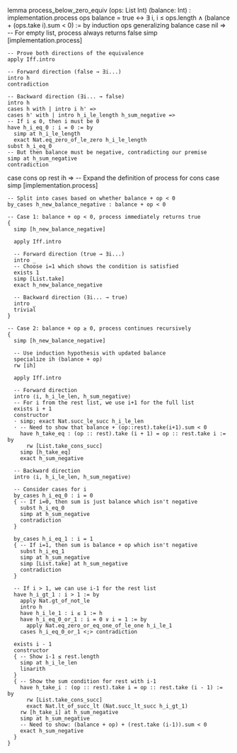 lemma process_below_zero_equiv
(ops: List Int)
(balance: Int)
: implementation.process ops balance = true ↔
  ∃ i, i ≤ ops.length ∧ (balance + (ops.take i).sum < 0) := by
  induction ops generalizing balance
  case nil =>
    -- For empty list, process always returns false
    simp [implementation.process]
    
    -- Prove both directions of the equivalence
    apply Iff.intro
    
    -- Forward direction (false → ∃i...)
    intro h
    contradiction
    
    -- Backward direction (∃i... → false)
    intro h
    cases h with | intro i h' =>
    cases h' with | intro h_i_le_length h_sum_negative =>
    -- If i ≤ 0, then i must be 0
    have h_i_eq_0 : i = 0 := by
      simp at h_i_le_length
      exact Nat.eq_zero_of_le_zero h_i_le_length
    subst h_i_eq_0
    -- But then balance must be negative, contradicting our premise
    simp at h_sum_negative
    contradiction
    
  case cons op rest ih =>
    -- Expand the definition of process for cons case
    simp [implementation.process]
    
    -- Split into cases based on whether balance + op < 0
    by_cases h_new_balance_negative : balance + op < 0
    
    -- Case 1: balance + op < 0, process immediately returns true
    {
      simp [h_new_balance_negative]
      
      apply Iff.intro
      
      -- Forward direction (true → ∃i...)
      intro _
      -- Choose i=1 which shows the condition is satisfied
      exists 1
      simp [List.take]
      exact h_new_balance_negative
      
      -- Backward direction (∃i... → true)
      intro _
      trivial
    }
    
    -- Case 2: balance + op ≥ 0, process continues recursively
    {
      simp [h_new_balance_negative]
      
      -- Use induction hypothesis with updated balance
      specialize ih (balance + op)
      rw [ih]
      
      apply Iff.intro
      
      -- Forward direction
      intro ⟨i, h_i_le_len, h_sum_negative⟩
      -- For i from the rest list, we use i+1 for the full list
      exists i + 1
      constructor
      · simp; exact Nat.succ_le_succ h_i_le_len
      · -- Need to show that balance + (op::rest).take(i+1).sum < 0
        have h_take_eq : (op :: rest).take (i + 1) = op :: rest.take i := by
          rw [List.take_cons_succ]
        simp [h_take_eq]
        exact h_sum_negative
      
      -- Backward direction
      intro ⟨i, h_i_le_len, h_sum_negative⟩
      
      -- Consider cases for i
      by_cases h_i_eq_0 : i = 0
      { -- If i=0, then sum is just balance which isn't negative
        subst h_i_eq_0
        simp at h_sum_negative
        contradiction
      }
      
      by_cases h_i_eq_1 : i = 1
      { -- If i=1, then sum is balance + op which isn't negative
        subst h_i_eq_1
        simp at h_sum_negative
        simp [List.take] at h_sum_negative
        contradiction
      }
      
      -- If i > 1, we can use i-1 for the rest list
      have h_i_gt_1 : i > 1 := by
        apply Nat.gt_of_not_le
        intro h
        have h_i_le_1 : i ≤ 1 := h
        have h_i_eq_0_or_1 : i = 0 ∨ i = 1 := by
          apply Nat.eq_zero_or_eq_one_of_le_one h_i_le_1
        cases h_i_eq_0_or_1 <;> contradiction
      
      exists i - 1
      constructor
      { -- Show i-1 ≤ rest.length
        simp at h_i_le_len
        linarith
      }
      { -- Show the sum condition for rest with i-1
        have h_take_i : (op :: rest).take i = op :: rest.take (i - 1) := by
          rw [List.take_cons_succ]
          exact Nat.lt_of_succ_lt (Nat.succ_lt_succ h_i_gt_1)
        rw [h_take_i] at h_sum_negative
        simp at h_sum_negative
        -- Need to show: (balance + op) + (rest.take (i-1)).sum < 0
        exact h_sum_negative
      }
    }